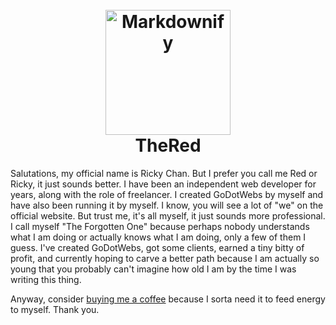 
<h1 align="center">
  <br>
  <a href="http://www.amitmerchant.com/electron-markdownify"><img src="https://i.ibb.co/xHX801M/SPRK-default-preset-name-custom-1-1.png" alt="Markdownify" width="200"></a>
  <br>
  TheRed
  <br>
</h1>

<p>Salutations, my official name is Ricky Chan. But I prefer you call me Red or Ricky, it just sounds better. I have been an independent web developer for years, along with the role of freelancer. I created GoDotWebs by myself and have also been running it by myself. I know, you will see a lot of "we" on the official website. But trust me, it's all myself, it just sounds more professional. I call myself "The Forgotten One" because perhaps nobody understands what I am doing or actually knows what I am doing, only a few of them I guess. I've created GoDotWebs, got some clients, earned a tiny bitty of profit, and currently hoping to carve a better path because I am actually so young that you probably can't imagine how old I am by the time I was writing this thing.</p>

<p>Anyway, consider <a href="https://buymeacoffee.com/thered">buying me a coffee</a> because I sorta need it to feed energy to myself. Thank you.</p>
